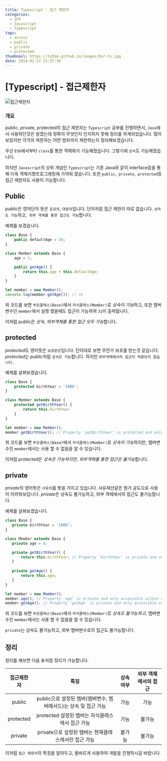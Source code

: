 ```yaml
---
title: Typescript - 접근 제한자
categories:
  - 공부
  - Javascript
  - Typescript
tags:
  - access
  - public
  - private
  - protected
thumbnail: https://tuhbm.github.io/images/bnr-ts.jpg
date: 2019-02-27 21:37:30
---
```


# [Typescript] - 접근제한자
![접근제한자](https://tuhbm.github.io/images/typescript/accessModifier.png)

### 개요
public, private, protected의 접근 제한자는 `Typescript` 공부를 진행하면서, `Java`에서 사용하던것은 알겠는데 정확히 무엇인지 인지하지 못해 정리를 하게되었습니다. 많이 보았지만 각각의 제한자는 어떤 범위까지 제한하는지 정리해보겠습니다.

우선 `ES6`에서부터 `class`를 통한 객체화가 가능해졌습니다. 그렇기에 `상속`도 가능해졌습니다.

하지만 `Javascript`의 상위 개념인 `Typescript`는 기존 Java와 같이 interface등을 통해 더욱 객체지향프로그래밍에 가까워 졌습니다. 또한 `public`,` private`,` protected`등 접근 제한자도 사용이 가능합니다.



## Public

*public*은 영어단어 뜻은 `공공의`, `대중의`입니다. 단어처럼 접근 제한이 따로 없습니다. `상속도 가능`하고,` 외부 객체를 통한 접근도 가능`합니다.

예제를 보겠습니다.
<!-- more -->
```typescript
class Base {
    public defaultAge = 30;
}

class Member extends Base {
    age = 1;

    public getAge() {
        return this.age + this.defaultAge;
    }
}

let member = new Member();
console.log(member.getAge()); // 31
```
위 코드를 보면 `부모클래스(Base)`에서 `자식클래스(Member)`로 *상속이 가능*하고, 또한 멤버변수인 `member`에서 실행 했을때도 접근이 가능하여 `31`이 출력됩니다.

이처럼 public은 *상속, 외부객체를 통한 접근 모두 가능*합니다.



## protected

*protected*도 영어뜻은 `보호받은`입니다. 단어대로 보면 무언가 보호를 받는것 같습니다. *protected*는 *public*처럼 `상속은 가능`합니다. 하지만 `외부객체에서의 접근이 허용되지 않습니다.` 

예제를 살펴보겠습니다.

```typescript
class Base {
    protected birthYear = '1989';
}

class Member extends Base {
    protected getBirthYear() {
        return this.birthYear
    }
}

let member = new Member();
member.getBirthYear(); // Property 'getBirthYear' is protected and only accessible within class 'Member' and its subclasses.
```

위 코드를 보면 `부모클래스(Base)`에서 `자식클래스(Member)`로 *상속이 가능*하지만, 멤버변수인 `member`에서는 사용 할 수 없음을 알 수 있습니다.

이처럼 protected은 *상속은 가능하지만, 외부객체를 통한 접근은 불가능*합니다.



 ## private

*private*의 영어뜻은 `사유의`를 뜻을 가지고 있습니다. 사유재산같은 뭔가 공도으로 사용이 어려워보입니다. *private*은 상속도 불가능하고, 외부 객체에서의 접근도 불가능합니다.

예제를 살펴보겠습니다.

 ```typescript
class Base {
    private birthYear = '1989';
}

class Member extends Base {
    private age = 0;

    private getBirthYear() {
        return this.birthYear; // Property 'birthYear' is private and only accessible within class 'Base'.
    }
    
    private getAge() {
        return this.age;
    }
}

let member = new Member();
member.age(); // Property 'age' is private and only accessible within class 'Member'.
member.getAge(); // Property 'getAge' is private and only accessible within class 'Member'.
 ```

위 코드를 보면 `부모클래스(Base)`에서 `자식클래스(Member)`로 *상속도 불가능하고*, 멤버변수인 `member`에서는 사용 할 수 없음을 알 수 있습니다.

`private`는 상속도 불가능하고, 외부 멤버변수로의 접근도 불가능합니다.



## 정리

정리를 해보면 다음 표처럼 정리가 가능합니다.

|   접근제한자   |                    특징                    | 상속여부 | 외부 객체에서의 접근 |
| :-------: | :--------------------------------------: | :--: | :---------: |
|  public   | public으로 설정된 멤버(멤버변수, 멤버메서드)는 상속 및 접근 가능 |  가능  |     가능      |
| protected |     protected 설정된 멤버는 자식클래스에서 접근 가능      |  가능  |     불가능     |
|  private  |     private으로 설정된 멤버는 현재클래스에서만 접근 가능     | 불가능  |     불가능     |

이처럼 `접근 제한자`의 특징을 알아두고, 올바르게 사용하여 개발을 진행하시길 바랍니다.